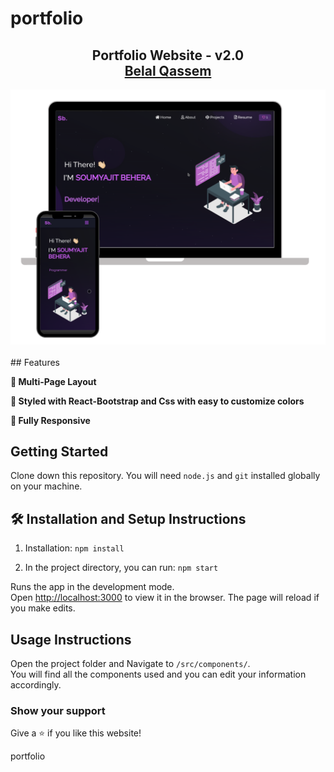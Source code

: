 # portfolio
<h2 align="center">
  Portfolio Website - v2.0<br/>
  <a href="https://belal-qassem.netlify.app/" target="_blank">Belal Qassem</a>
</h2>
<div align="center">
  <img alt="Demo" src="./Images/readme-img1.png" />
</div>

<br/>
## Features

**📖 Multi-Page Layout**

**🎨 Styled with React-Bootstrap and Css with easy to customize colors**

**📱 Fully Responsive**

## Getting Started

Clone down this repository. You will need `node.js` and `git` installed globally on your machine.

## 🛠 Installation and Setup Instructions

1. Installation: `npm install`

2. In the project directory, you can run: `npm start`

Runs the app in the development mode.\
Open [http://localhost:3000](http://localhost:3000) to view it in the browser.
The page will reload if you make edits.

## Usage Instructions

Open the project folder and Navigate to `/src/components/`. <br/>
You will find all the components used and you can edit your information accordingly.

### Show your support

Give a ⭐ if you like this website!

portfolio

